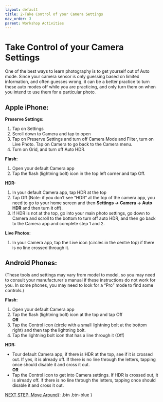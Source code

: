 ```yaml
---
layout: default
title: 2-Take Control of your Camera Settings
nav_order: 3
parent: Workshop Activities
---
```

# Take Control of your Camera Settings
One of the best ways to learn photography is to get yourself out of Auto mode. Since your camera sensor is only guessing based on limited information, and often guesses wrong, it can be a better practice to turn these auto modes off while you are practicing, and only turn them on when you intend to use them for a particular photo. 

## Apple iPhone:
**Preserve Settings:**
  1. Tap on Settings
  2. Scroll down to Camera and tap to open
  3. Tap on Preserve Settings and turn off Camera Mode and Filter, turn on Live Photo. Tap on Camera to go back to the Camera menu.
  4. Turn on Grid, and turn off Auto HDR.

**Flash:**
  1. Open your default Camera app
  2. Tap the flash (lightning bolt) icon in the top left corner and tap Off. 

**HDR:**
  1. In your default Camera app, tap HDR at the top
  2. Tap Off (Note: if you don’t see “HDR” at the top of the camera app, you need to go to your home screen and then **Settings -> Camera -> Auto HDR** and then turn it off).
  3. If HDR is not at the top, go into your main photo settings, go down to Camera and scroll to the bottom to turn off auto HDR, and then go back to the Camera app and complete step 1 and 2.

**Live Photos:**
  1. In your Camera app, tap the Live icon (circles in the centre top) if there is no line crossed through it.

## Android Phones:
(These tools and settings may vary from model to model, so you may need to consult your manufacturer's manual if these instructions do not work for you. In some phones, you may need to look for a “Pro” mode to find some controls.)

**Flash:**
  1. Open your default Camera app
  2. Tap the flash (lightning bolt) icon at the top and tap Off <br>
**OR**<br>
  3. Tap the Control icon (circle with a small lightning bolt at the bottom right) and then tap the lightning bolt. 
  4. Tap the lightning bolt icon that has a line through it (Off)

**HDR:**
  - Tour default Camera app, if there is HDR at the top, see if it is crossed out. If yes, it is already off. If there is no line through the letters, tapping once should disable it and cross it out.<br>
	**OR**<br>
  - Tap the Control icon to get into Camera settings. If HDR is crossed out, it is already off. If there is no line through the letters, tapping once should disable it and cross it out. 

[NEXT STEP: Move Around](move-around.html){: .btn .btn-blue }


